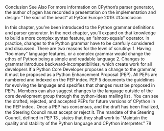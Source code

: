 Conclusion See Also For more information on CPython’s parser generator, the author of  pgen  has recorded a presentation on the implementation and design:  “The soul of the beast”  at PyCon Europe 2019. 
#Conclusion 

 In this chapter, you’ve been introduced to the Python grammar deﬁnitions and parser generator. In the next chapter, you’ll expand on that knowledge to build a more complex syntax feature, an “almost-equals” operator. In practice, changes to the Python grammar have to be carefully considered and discussed. There are two reasons for the level of scrutiny: 1. Having “too many” language features, or a complex grammar would change the ethos of Python being a simple and readable language 2. Changes to grammar introduce backward-incompatibilities, which create work for all developers If a Python Core Developer proposes a change to the grammar, it must be proposed as a Python Enhancement Proposal (PEP). All PEPs are numbered and indexed on the PEP index.  PEP 5  documents the guidelines for evolving the language and speciﬁes that changes must be proposed in PEPs. Members can also suggest changes to the language outside of the core development group through the  python-ideas mailing list . You can see the drafted, rejected, and accepted PEPs for future versions of CPython in the  PEP index . Once a PEP has consensus, and the draft has been ﬁnalized, the Steering Council must accept or reject it. The mandate of the Steering Council, deﬁned in  PEP 13 , states that they shall work to “Maintain the quality and stability of the Python language and CPython interpreter.” 78